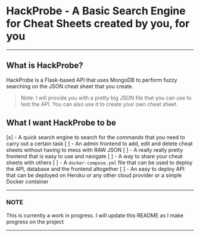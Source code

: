 # HackProbe - A Basic Search Engine for Cheat Sheets created by you, for you

---

## What is HackProbe?

HackProbe is a Flask-based API that uses MongoDB to perform fuzzy searching on the JSON cheat sheet that you create.

> Note: I will provide you with a pretty big JSON file that you can use to test the API. You can also use it to create your own cheat sheet.

## What I want HackProbe to be

[x] - A quick search engine to search for the commands that you need to carry out a certain task
[ ] - An admin frontend to add, edit and delete cheat sheets without having to mess with RAW JSON
[ ] - A really really pretty frontend that is easy to use and navigate
[ ] - A way to share your cheat sheets with others
[ ] - A `docker-compose.yml` file that can be used to deploy the API, database and the frontend altogether
[ ] - An easy to deploy API that can be deployed on Heroku or any other cloud provider or a simple Docker container

---

### NOTE

This is currently a work in progress. I will update this README as I make progress on the project

---

